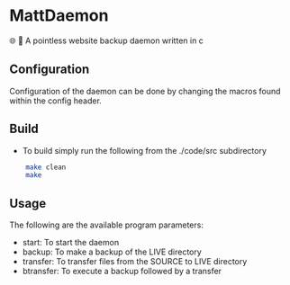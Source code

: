 # MattDaemon
🌐 💾 A pointless website backup daemon written in c

## Configuration
Configuration of the daemon can be done by changing the macros found within the config header.


## Build
* To build simply run the following from the ./code/src subdirectory
```BASH
    make clean
    make
```

## Usage
The following are the available program parameters:
* start: To start the daemon
* backup: To make a backup of the LIVE directory
* transfer: To transfer files from the SOURCE to LIVE directory
* btransfer: To execute a backup followed by a transfer